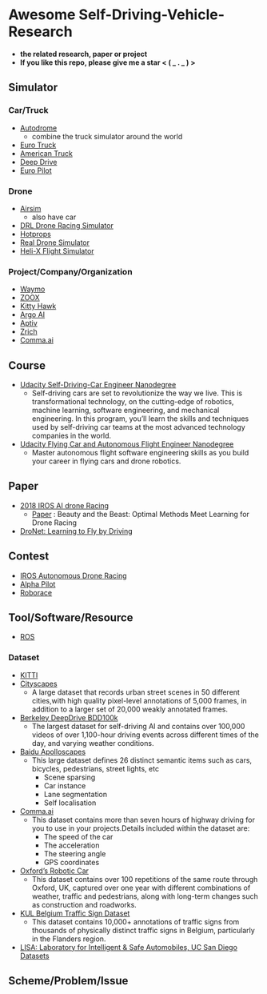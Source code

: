 # Awesome Self-Driving-Vehicle-Research
- **the related research, paper or project**
- **If you like this repo, please give me a star < ( _ . _ ) >**
## Simulator
### Car/Truck
- [Autodrome](https://github.com/vojtamolda/autodrome)
  - combine the truck simulator around the world  
- [Euro Truck](https://eurotrucksimulator2.com/)
- [American Truck](https://americantrucksimulator.com/)
- [Deep Drive](https://github.com/deepdrive/deepdrive)
- [Euro Pilot](https://github.com/marsauto/europilot)
### Drone
- [Airsim](https://github.com/Microsoft/AirSim)
  - also have car
- [DRL Drone Racing Simulator](https://thedroneracingleague.com/2019-tryouts/)
- [Hotprops](https://www.youtube.com/watch?v=jwPGgw20pno)
- [Real Drone Simulator](https://www.realdronesimulator.com/)
- [Heli-X Flight Simulator](http://www.heli-x.info/cms/)
### Project/Company/Organization
- [Waymo](https://waymo.com/tech/)
- [ZOOX](https://zoox.com/)
- [Kitty Hawk](https://kittyhawk.aero/)
- [Argo AI](https://www.argo.ai/)
- [Aptiv](https://www.aptiv.com/)
- [Zrich](http://rpg.ifi.uzh.ch/research_mav.html)
- [Comma.ai](https://comma.ai/)

## Course
- [Udacity Self-Driving-Car Engineer Nanodegree](https://www.udacity.com/course/self-driving-car-engineer-nanodegree--nd013)
  - Self-driving cars are set to revolutionize the way we live. This is transformational technology, on the cutting-edge of robotics, machine learning, software engineering, and mechanical engineering. In this program, you’ll learn the skills and techniques used by self-driving car teams at the most advanced technology companies in the world.
- [Udacity Flying Car and Autonomous Flight Engineer Nanodegree](https://www.udacity.com/course/flying-car-nanodegree--nd787)
  - Master autonomous flight software engineering skills as you build your career in flying cars and drone robotics. 
  
## Paper
- [2018 IROS AI drone Racing](https://www.youtube.com/watch?v=9AvJ3-n-82w)
  - [Paper](https://arxiv.org/abs/1810.06224) : Beauty and the Beast: Optimal Methods Meet Learning for Drone Racing
- [DroNet: Learning to Fly by Driving](https://www.youtube.com/watch?v=ow7aw9H4BcA&feature=youtu.be)

## Contest
- [IROS Autonomous Drone Racing](https://www.youtube.com/watch?v=9AvJ3-n-82w)
- [Alpha Pilot](https://www.herox.com/alphapilot) 
- [Roborace](https://roborace.com/)

## Tool/Software/Resource
- [ROS](http://wiki.ros.org/ROS/StartGuide)

### Dataset
- [KITTI](http://www.cvlibs.net/datasets/kitti/)
- [Cityscapes](https://www.cityscapes-dataset.com/)
  - A large dataset that records urban street scenes in 50 different cities,with high quality pixel-level annotations of 5,000 frames, in addition to a larger set of 20,000 weakly annotated frames.  
- [Berkeley DeepDrive BDD100k](https://bdd-data.berkeley.edu/)
  - The largest dataset for self-driving AI and contains over 100,000 videos of over 1,100-hour driving events across different times of the day, and varying weather conditions.
- [Baidu Apolloscapes](http://apolloscape.auto/)
  - This large dataset defines 26 distinct semantic items such as cars, bicycles, pedestrians, street lights, etc
    - Scene sparsing
    - Car instance
    - Lane segmentation 
    - Self localisation
- [Comma.ai](https://archive.org/details/comma-dataset)
  - This dataset contains more than seven hours of highway driving for you to use in your projects.Details included within the dataset are:
    - The speed of the car
    - The acceleration
    - The steering angle
    - GPS coordinates
- [Oxford’s Robotic Car](https://robotcar-dataset.robots.ox.ac.uk/)
  - This dataset contains over 100 repetitions of the same route through Oxford, UK, captured over one year with different combinations of weather, traffic and pedestrians, along with long-term changes such as construction and roadworks.
- [KUL Belgium Traffic Sign Dataset](http://www.vision.ee.ethz.ch/~timofter/traffic_signs/)
  - This dataset contains 10,000+ annotations of traffic signs from thousands of physically distinct traffic signs in Belgium, particularly in the Flanders region.
- [LISA: Laboratory for Intelligent & Safe Automobiles, UC San Diego Datasets](http://cvrr.ucsd.edu/LISA/datasets.html)

## Scheme/Problem/Issue
